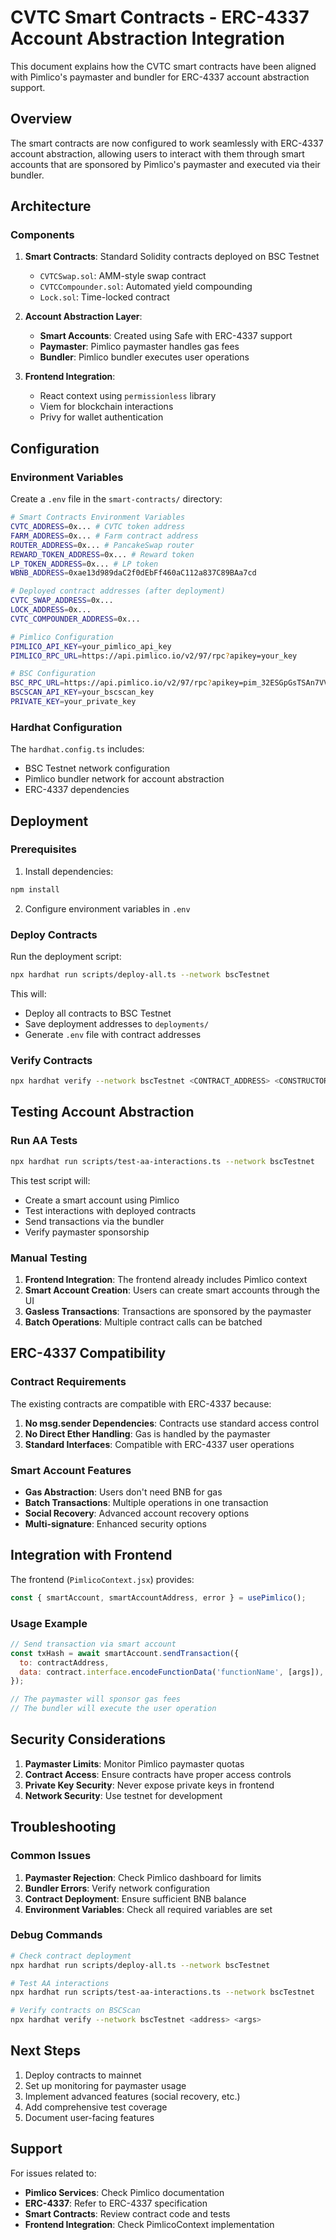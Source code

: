 # CVTC Smart Contracts - ERC-4337 Account Abstraction Integration

This document explains how the CVTC smart contracts have been aligned with Pimlico's paymaster and bundler for ERC-4337 account abstraction support.

## Overview

The smart contracts are now configured to work seamlessly with ERC-4337 account abstraction, allowing users to interact with them through smart accounts that are sponsored by Pimlico's paymaster and executed via their bundler.

## Architecture

### Components

1. **Smart Contracts**: Standard Solidity contracts deployed on BSC Testnet
   - `CVTCSwap.sol`: AMM-style swap contract
   - `CVTCCompounder.sol`: Automated yield compounding
   - `Lock.sol`: Time-locked contract

2. **Account Abstraction Layer**:
   - **Smart Accounts**: Created using Safe with ERC-4337 support
   - **Paymaster**: Pimlico paymaster handles gas fees
   - **Bundler**: Pimlico bundler executes user operations

3. **Frontend Integration**:
   - React context using `permissionless` library
   - Viem for blockchain interactions
   - Privy for wallet authentication

## Configuration

### Environment Variables

Create a `.env` file in the `smart-contracts/` directory:

```bash
# Smart Contracts Environment Variables
CVTC_ADDRESS=0x... # CVTC token address
FARM_ADDRESS=0x... # Farm contract address
ROUTER_ADDRESS=0x... # PancakeSwap router
REWARD_TOKEN_ADDRESS=0x... # Reward token
LP_TOKEN_ADDRESS=0x... # LP token
WBNB_ADDRESS=0xae13d989daC2f0dEbFf460aC112a837C89BAa7cd

# Deployed contract addresses (after deployment)
CVTC_SWAP_ADDRESS=0x...
LOCK_ADDRESS=0x...
CVTC_COMPOUNDER_ADDRESS=0x...

# Pimlico Configuration
PIMLICO_API_KEY=your_pimlico_api_key
PIMLICO_RPC_URL=https://api.pimlico.io/v2/97/rpc?apikey=your_key

# BSC Configuration
BSC_RPC_URL=https://api.pimlico.io/v2/97/rpc?apikey=pim_32ESGpGsTSAn7VVUj7Frd7
BSCSCAN_API_KEY=your_bscscan_key
PRIVATE_KEY=your_private_key
```

### Hardhat Configuration

The `hardhat.config.ts` includes:
- BSC Testnet network configuration
- Pimlico bundler network for account abstraction
- ERC-4337 dependencies

## Deployment

### Prerequisites

1. Install dependencies:
```bash
npm install
```

2. Configure environment variables in `.env`

### Deploy Contracts

Run the deployment script:

```bash
npx hardhat run scripts/deploy-all.ts --network bscTestnet
```

This will:
- Deploy all contracts to BSC Testnet
- Save deployment addresses to `deployments/`
- Generate `.env` file with contract addresses

### Verify Contracts

```bash
npx hardhat verify --network bscTestnet <CONTRACT_ADDRESS> <CONSTRUCTOR_ARGS>
```

## Testing Account Abstraction

### Run AA Tests

```bash
npx hardhat run scripts/test-aa-interactions.ts --network bscTestnet
```

This test script will:
- Create a smart account using Pimlico
- Test interactions with deployed contracts
- Send transactions via the bundler
- Verify paymaster sponsorship

### Manual Testing

1. **Frontend Integration**: The frontend already includes Pimlico context
2. **Smart Account Creation**: Users can create smart accounts through the UI
3. **Gasless Transactions**: Transactions are sponsored by the paymaster
4. **Batch Operations**: Multiple contract calls can be batched

## ERC-4337 Compatibility

### Contract Requirements

The existing contracts are compatible with ERC-4337 because:

1. **No msg.sender Dependencies**: Contracts use standard access control
2. **No Direct Ether Handling**: Gas is handled by the paymaster
3. **Standard Interfaces**: Compatible with ERC-4337 user operations

### Smart Account Features

- **Gas Abstraction**: Users don't need BNB for gas
- **Batch Transactions**: Multiple operations in one transaction
- **Social Recovery**: Advanced account recovery options
- **Multi-signature**: Enhanced security options

## Integration with Frontend

The frontend (`PimlicoContext.jsx`) provides:

```javascript
const { smartAccount, smartAccountAddress, error } = usePimlico();
```

### Usage Example

```javascript
// Send transaction via smart account
const txHash = await smartAccount.sendTransaction({
  to: contractAddress,
  data: contract.interface.encodeFunctionData('functionName', [args]),
});

// The paymaster will sponsor gas fees
// The bundler will execute the user operation
```

## Security Considerations

1. **Paymaster Limits**: Monitor Pimlico paymaster quotas
2. **Contract Access**: Ensure contracts have proper access controls
3. **Private Key Security**: Never expose private keys in frontend
4. **Network Security**: Use testnet for development

## Troubleshooting

### Common Issues

1. **Paymaster Rejection**: Check Pimlico dashboard for limits
2. **Bundler Errors**: Verify network configuration
3. **Contract Deployment**: Ensure sufficient BNB balance
4. **Environment Variables**: Check all required variables are set

### Debug Commands

```bash
# Check contract deployment
npx hardhat run scripts/deploy-all.ts --network bscTestnet

# Test AA interactions
npx hardhat run scripts/test-aa-interactions.ts --network bscTestnet

# Verify contracts on BSCScan
npx hardhat verify --network bscTestnet <address> <args>
```

## Next Steps

1. Deploy contracts to mainnet
2. Set up monitoring for paymaster usage
3. Implement advanced features (social recovery, etc.)
4. Add comprehensive test coverage
5. Document user-facing features

## Support

For issues related to:
- **Pimlico Services**: Check Pimlico documentation
- **ERC-4337**: Refer to ERC-4337 specification
- **Smart Contracts**: Review contract code and tests
- **Frontend Integration**: Check PimlicoContext implementation